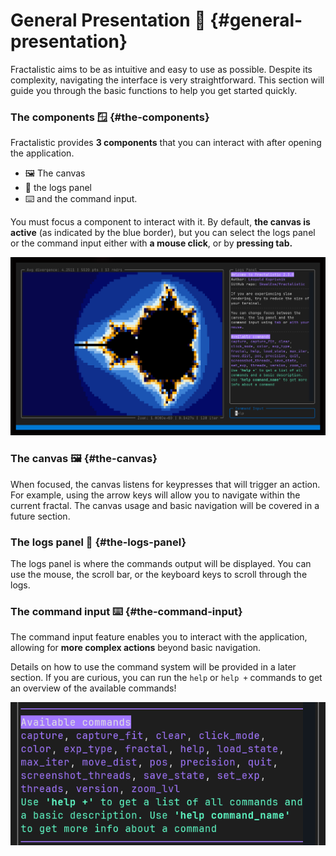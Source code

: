 # General Presentation 💎 {#general-presentation}

Fractalistic aims to be as intuitive and easy to use as possible. Despite its complexity, navigating the interface is very straightforward. This section will guide you through the basic functions to help you get started quickly.
 

### The components 🪟 {#the-components}

Fractalistic provides **3 components** that you can interact with after opening the application.
- 🖼️ The canvas 
- 📜 the logs panel
- ⌨️  and the command input. 

You must focus a component to interact with it. By default, **the canvas is active** (as indicated by the blue border), but you can select the logs panel or the command input either with **a mouse click**, or by **pressing tab.**


![Banner](https://raw.githubusercontent.com/SkwalExe/fractalistic/main/assets/banner.png)


### The canvas 🖼️ {#the-canvas}

When focused, the canvas listens for keypresses that will trigger an action. For example, using the arrow keys will allow you to navigate within the current fractal. The canvas usage and basic navigation will be covered in a future section.

### The logs panel 📜 {#the-logs-panel}

The logs panel is where the commands output will be displayed. You can use the mouse, the scroll bar, or the keyboard keys to scroll through the logs.

### The command input ⌨️  {#the-command-input}

The command input feature enables you to interact with the application, allowing for **more complex actions** beyond basic navigation. 

Details on how to use the command system will be provided in a later section. If you are curious, you can run the `help` or `help +` commands to get an overview of the available commands!

![help command](./assets/help.png)
